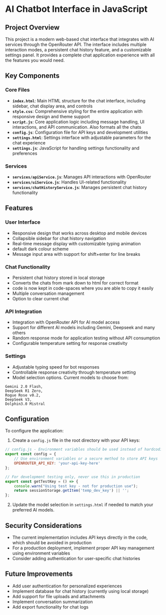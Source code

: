 # AI Chatbot Interface in JavaScript

## Project Overview

This project is a modern web-based chat interface that integrates with AI services through the OpenRouter API. The interface includes multiple interaction modes, a persistent chat history feature, and a customizable settings panel. It provides a complete chat application experience with all the features you would need.

## Key Components

### Core Files
* **`index.html`**: Main HTML structure for the chat interface, including sidebar, chat display area, and controls
* **`style.css`**: Comprehensive styling for the entire application with responsive design and theme support
* **`script.js`**: Core application logic including message handling, UI interactions, and API communication. Also formats all the chats
* **`config.js`**: Configuration file for API keys and development utilities
* **`settings.html`**: Settings interface with adjustable parameters for the chat experience
* **`settings.js`**: JavaScript for handling settings functionality and preferences

### Services
* **`services/apiService.js`**: Manages API interactions with OpenRouter
* **`services/uiService.js`**: Handles UI-related functionality
* **`services/chatHistoryService.js`**: Manages persistent chat history functionality

## Features

### User Interface
* Responsive design that works across desktop and mobile devices
* Collapsible sidebar for chat history navigation
* Real-time message display with customizable typing animation
* default dark colour scheme
* Message input area with support for shift+enter for line breaks

### Chat Functionality
* Persistent chat history stored in local storage
* Converts the chats from mark down to html for correct format
* code is now kept in code-spaces where you are able to copy it easily
* Multiple conversation management
* Option to clear current chat

### API Integration
* Integration with OpenRouter API for AI model access
* Support for different AI models including Gemini, Deepseek and many others
* Random response mode for application testing without API consumption
* Configurable temperature setting for response creativity

### Settings
* Adjustable typing speed for bot responses
* Controllable response creativity through temperature setting 
* Model selection options. Current models to choose from:

```text
Gemini 2.0 Flash,
DeepSeek R1 Zero,
Rogue Rose v0.2,
DeepSeek V3,
Dolphin3.0 Mistral
```

## Configuration

To configure the application:

1. Create a `config.js` file in the root directory with your API keys:

```javascript
// config.js - Environment variables should be used instead of hardcoding
export const config = {
    // Use environment variables or a secure method to store API keys
    OPENROUTER_API_KEY: 'your-api-key-here'
};

// For development testing only, never use this in production
export const getTestKey = () => {
    console.warn("Using test key - not for production use");
    return sessionStorage.getItem('temp_dev_key') || '';
};
```

2. Update the model selection in `settings.html` if needed to match your preferred AI models.

## Security Considerations

* The current implementation includes API keys directly in the code, which should be avoided in production
* For a production deployment, implement proper API key management using environment variables
* Consider adding authentication for user-specific chat histories

## Future Improvements

* Add user authentication for personalized experiences
* Implement database for chat history (currently using local storage)
* Add support for file uploads and attachments
* Implement conversation summarization
* Add export functionality for chat logs
